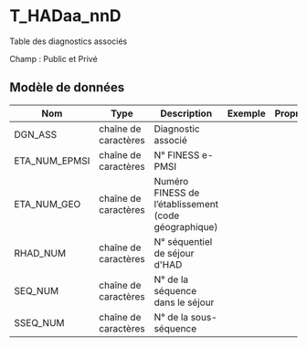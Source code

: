 # T_HADaa_nnD

Table des diagnostics associés

Champ : Public et Privé


## Modèle de données

|Nom|Type|Description|Exemple|Propriétés|
|-|-|-|-|-|
|DGN_ASS|chaîne de caractères|Diagnostic associé|||
|ETA_NUM_EPMSI|chaîne de caractères|N° FINESS e-PMSI|||
|ETA_NUM_GEO|chaîne de caractères|Numéro FINESS de l’établissement (code géographique)|||
|RHAD_NUM|chaîne de caractères|N° séquentiel de séjour d'HAD|||
|SEQ_NUM|chaîne de caractères|N° de la séquence dans le séjour|||
|SSEQ_NUM|chaîne de caractères|N° de la sous-séquence|||
